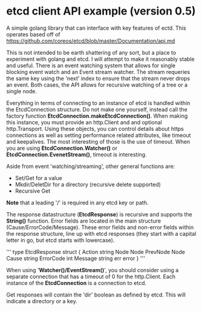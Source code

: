 # etcd client API example (version 0.5)

A simple golang library that can interface with key features of ectd. This operates based off of
https://github.com/coreos/etcd/blob/master/Documentation/api.md

This is not intended to be earth shattering of any sort, but a place to experiment with golang and etcd. I will attempt to make it reasonably stable and useful. There is an event watching system that allows for single blocking event watch and an Event stream watcher. The stream requeries the same key using the 'next' index to ensure that the stream never drops an event. Both cases, the API allows
for recursive watching of a tree or a single node.

Everything in terms of connecting to an instance of etcd is handled within the EtcdConnection structure. Do not make one yourself, instead call the factory function **EtcdConnection.makeEtcdConnection()**. When making this instance, you must provide an http.Client and  and optional http.Transport. Using these objects, you can control details about https connections as well as setting performance related attributes, like timeout and keepalives. The most interesting of those is the use of timeout. When you are using **EtcdConnection.Watcher()** or **EtcdConnection.EvenetStream()**, timeout is interesting.

Aside from event 'watching/streaming', other general functions are:

* Set/Get for a value
* Mkdir/DeletDir for a directory (recursive delete supported)
* Recursive Get

**Note** that a leading '/' is required in any etcd key or path. 

The response datastructure (**EtcdResponse**) is recursive and supports the **String()** function. Error fields are located in the main  structure (Cause/ErrorCode/Message). These error fields and non-error fields within the response structure, line up with etcd responses (they start with a capital letter in go, but etcd starts with lowercase).

'''
type EtcdResponse struct {
        Action   string
        Node     Node
        PrevNode Node
        Cause     string
        ErrorCode int
        Message   string
        err error
}
'''

When using '**Watcher()/EventStream()**', you should consider using a separate connection that has a timeout of 0 for the http.Client. Each instance of the **EtcdConnection** is a connection to etcd.

Get responses will contain the 'dir' boolean as defined by etcd. This will indicate a directory or a key.

